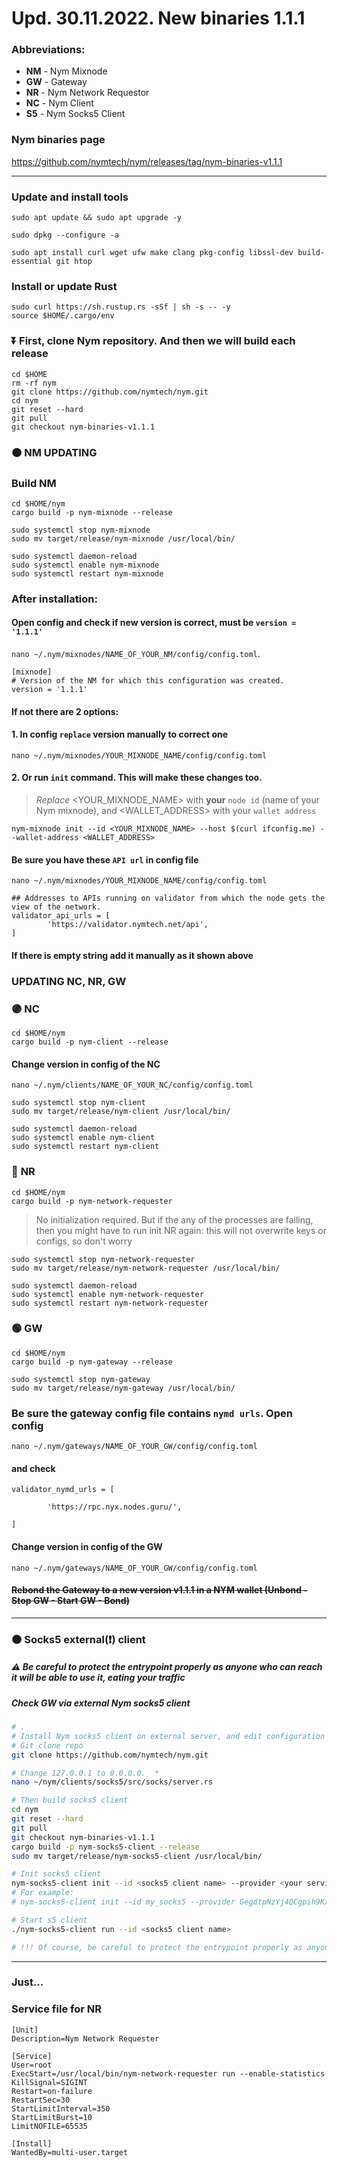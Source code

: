 # Upd. 30.11.2022. New binaries 1.1.1
### Abbreviations:
- **NM** - Nym Mixnode
- **GW** - Gateway
- **NR** - Nym Network Requestor
- **NC** - Nym Client
- **S5** - Nym Socks5 Client    


### Nym binaries page
https://github.com/nymtech/nym/releases/tag/nym-binaries-v1.1.1
____

### Update and install tools
```
sudo apt update && sudo apt upgrade -y
```
```
sudo dpkg --configure -a
```
```
sudo apt install curl wget ufw make clang pkg-config libssl-dev build-essential git htop
```

### Install or update Rust
```
sudo curl https://sh.rustup.rs -sSf | sh -s -- -y
source $HOME/.cargo/env
```

### ⏬ First, clone Nym repository. And then we will build each release
```
cd $HOME
rm -rf nym
git clone https://github.com/nymtech/nym.git
cd nym
git reset --hard
git pull
git checkout nym-binaries-v1.1.1
```

### 🟠 NM UPDATING
### Build NM
```
cd $HOME/nym
cargo build -p nym-mixnode --release
```
```
sudo systemctl stop nym-mixnode
sudo mv target/release/nym-mixnode /usr/local/bin/
```
```
sudo systemctl daemon-reload
sudo systemctl enable nym-mixnode
sudo systemctl restart nym-mixnode
```
### After installation:
#### Open config and check if new version is correct, must be `version = '1.1.1'`
`nano ~/.nym/mixnodes/NAME_OF_YOUR_NM/config/config.toml`. 
```
[mixnode]
# Version of the NM for which this configuration was created.
version = '1.1.1'
```
#### If not there are 2 options: 
#### 1. In config `replace` version manually to correct one
`nano ~/.nym/mixnodes/YOUR_MIXNODE_NAME/config/config.toml`    

#### 2. Or run `init` command. This will make these changes too. 
> *Replace* <YOUR_MIXNODE_NAME> with **your** `node id` (name of your Nym mixnode), and <WALLET_ADDRESS> with your `wallet address`
```
nym-mixnode init --id <YOUR_MIXNODE_NAME> --host $(curl ifconfig.me) --wallet-address <WALLET_ADDRESS>
```

#### Be sure you have these `API url` in config file
`nano ~/.nym/mixnodes/YOUR_MIXNODE_NAME/config/config.toml`    
```
## Addresses to APIs running on validator from which the node gets the view of the network.
validator_api_urls = [
        'https://validator.nymtech.net/api',    
]
```
#### If there is empty string add it manually as it shown above

### UPDATING NC, NR, GW

### 🟣 **NC**    
```
cd $HOME/nym
cargo build -p nym-client --release
```
#### Change version in config of the NC
`nano ~/.nym/clients/NAME_OF_YOUR_NC/config/config.toml`
```
sudo systemctl stop nym-client
sudo mv target/release/nym-client /usr/local/bin/
```
```
sudo systemctl daemon-reload
sudo systemctl enable nym-client
sudo systemctl restart nym-client
```

### 🔵 **NR**    
```
cd $HOME/nym
cargo build -p nym-network-requester
```
> No initialization required. But if the any of the processes are failing, then you might have to run init NR again: this will not overwrite keys or configs, so don't worry
```
sudo systemctl stop nym-network-requester
sudo mv target/release/nym-network-requester /usr/local/bin/
```
```
sudo systemctl daemon-reload
sudo systemctl enable nym-network-requester
sudo systemctl restart nym-network-requester
```

### 🟢 **GW**    
```
cd $HOME/nym
cargo build -p nym-gateway --release
```
```
sudo systemctl stop nym-gateway
sudo mv target/release/nym-gateway /usr/local/bin/
```
### Be sure the gateway config file contains `nymd urls`. Open config
`nano ~/.nym/gateways/NAME_OF_YOUR_GW/config/config.toml`    
#### and check
```
validator_nymd_urls = [

        'https://rpc.nyx.nodes.guru/',

]
```
#### Change version in config of the GW
`nano ~/.nym/gateways/NAME_OF_YOUR_GW/config/config.toml`    
#### ~~Rebond the Gateway to a new version v1.1.1 in a NYM wallet (Unbond - Stop GW - Start GW - Bond)~~
____

### ⚫ Socks5 external(❗) client
##### ⚠ Be careful to protect the entrypoint properly as anyone who can reach it will be able to use it, eating your traffic
##### Check GW via external Nym socks5 client
```bash
# .
# Install Nym socks5 client on external server, and edit configuration to be able connect:
# Git clone repo
git clone https://github.com/nymtech/nym.git    

# Change 127.0.0.1 to 0.0.0.0.  *
nano ~/nym/clients/socks5/src/socks/server.rs    

# Then build socks5 client
cd nym
git reset --hard
git pull
git checkout nym-binaries-v1.1.1
cargo build -p nym-socks5-client --release
sudo mv target/release/nym-socks5-client /usr/local/bin/    

# Init socks5 client
nym-socks5-client init --id <socks5 client name> --provider <your service provider>
# For example:
# nym-socks5-client init --id my_socks5 --provider GegdtpNzYj4QCgpih9Kxv7ZVZxmVdxYHsDkiPsbT71XG.E8xtE8mrapjzFtyuziZSrsScAKhwZMH5wNpKWtKfzJ5Y@9Byd9VAtyYMnbVAcqdoQxJnq76XEg2dbxbiF5Aa5Jj9J --gateway 9Byd9VAtyYMnbVAcqdoQxJnq76XEg2dbxbiF5Aa5Jj9J    

# Start s5 client
./nym-socks5-client run --id <socks5 client name>

# !!! Of course, be careful to protect the entrypoint properly as anyone who can reach it will be able to use it, eating your traffic!
```
____

### Just...

### Service file for NR
```
[Unit]
Description=Nym Network Requester

[Service]
User=root
ExecStart=/usr/local/bin/nym-network-requester run --enable-statistics
KillSignal=SIGINT
Restart=on-failure
RestartSec=30
StartLimitInterval=350
StartLimitBurst=10
LimitNOFILE=65535

[Install]
WantedBy=multi-user.target
```

